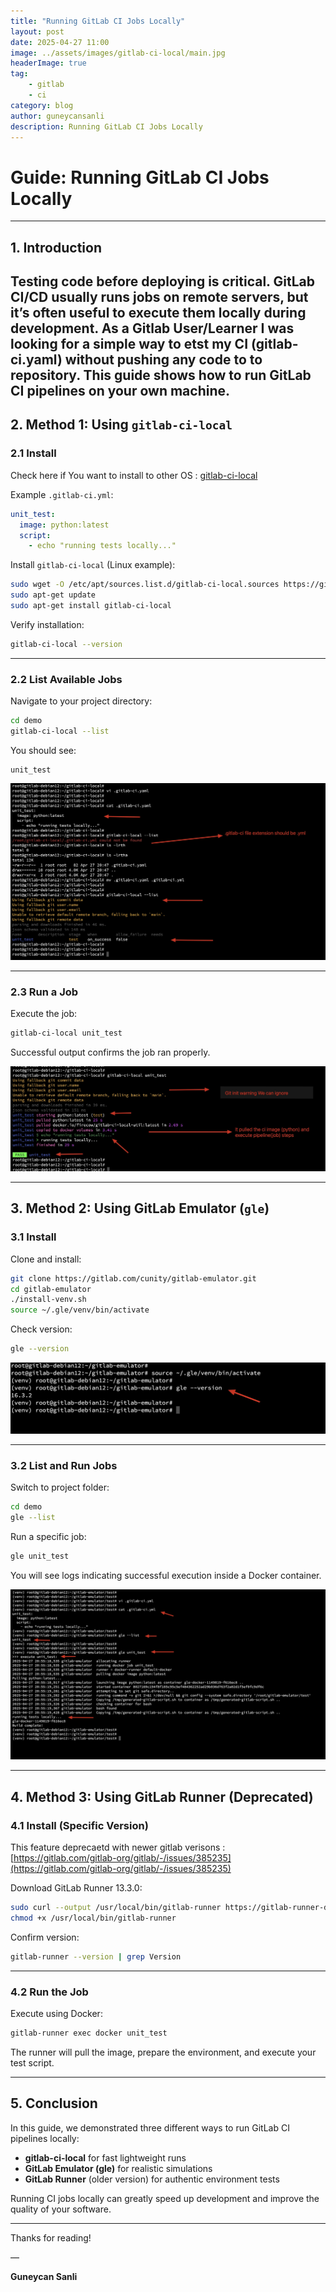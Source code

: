 ```yaml
---
title: "Running GitLab CI Jobs Locally"
layout: post
date: 2025-04-27 11:00
image: ../assets/images/gitlab-ci-local/main.jpg
headerImage: true
tag:
    - gitlab
    - ci
category: blog
author: guneycansanli
description: Running GitLab CI Jobs Locally
---
```


# Guide: Running GitLab CI Jobs Locally

---

## 1. Introduction

Testing code before deploying is critical. GitLab CI/CD usually runs jobs on remote servers, but it’s often useful to execute them locally during development. As a Gitlab User/Learner I was looking for a simple way to etst my CI (gitlab-ci.yaml) without pushing any code to to repository.
This guide shows how to run GitLab CI pipelines on your own machine.
---

## 2. Method 1: Using `gitlab-ci-local`

### 2.1 Install

Check here if You want to install to other OS : [gitlab-ci-local](https://github.com/firecow/gitlab-ci-local?tab=readme-ov-file#installation)

Example `.gitlab-ci.yml`:

```yaml
unit_test:
  image: python:latest
  script:
    - echo "running tests locally..."
```

Install `gitlab-ci-local` (Linux example):

```bash
sudo wget -O /etc/apt/sources.list.d/gitlab-ci-local.sources https://gitlab-ci-local-ppa.firecow.dk/gitlab-ci-local.sources
sudo apt-get update
sudo apt-get install gitlab-ci-local
```

Verify installation:

```bash
gitlab-ci-local --version
```

---

### 2.2 List Available Jobs

Navigate to your project directory:

```bash
cd demo
gitlab-ci-local --list
```

You should see:

```
unit_test
```

![ci][2]

---

### 2.3 Run a Job

Execute the job:

```bash
gitlab-ci-local unit_test
```

Successful output confirms the job ran properly.


![ci][3]


---

## 3. Method 2: Using GitLab Emulator (`gle`)

### 3.1 Install

Clone and install:

```bash
git clone https://gitlab.com/cunity/gitlab-emulator.git
cd gitlab-emulator
./install-venv.sh
source ~/.gle/venv/bin/activate
```

Check version:

```bash
gle --version
```

![ci][4]

---

### 3.2 List and Run Jobs

Switch to project folder:

```bash
cd demo
gle --list
```

Run a specific job:

```bash
gle unit_test
```

You will see logs indicating successful execution inside a Docker container.

![ci][5]

---

## 4. Method 3: Using GitLab Runner (Deprecated)

### 4.1 Install (Specific Version)

This feature deprecaetd with newer gitlab verisons : [https://gitlab.com/gitlab-org/gitlab/-/issues/385235](https://gitlab.com/gitlab-org/gitlab/-/issues/385235)

Download GitLab Runner 13.3.0:

```bash
sudo curl --output /usr/local/bin/gitlab-runner https://gitlab-runner-downloads.s3.amazonaws.com/v13.3.0/binaries/gitlab-runner-darwin-amd64
chmod +x /usr/local/bin/gitlab-runner
```

Confirm version:

```bash
gitlab-runner --version | grep Version
```

---

### 4.2 Run the Job

Execute using Docker:

```bash
gitlab-runner exec docker unit_test
```

The runner will pull the image, prepare the environment, and execute your test script.

---

## 5. Conclusion

In this guide, we demonstrated three different ways to run GitLab CI pipelines locally:

- **gitlab-ci-local** for fast lightweight runs
- **GitLab Emulator (gle)** for realistic simulations
- **GitLab Runner** (older version) for authentic environment tests

Running CI jobs locally can greatly speed up development and improve the quality of your software.


---

Thanks for reading!

—

**Guneycan Sanli**



[1]: ../assets/images/gitlab-ci-local/ci-1.jpg
[2]: ../assets/images/gitlab-ci-local/ci-2.jpg
[3]: ../assets/images/gitlab-ci-local/ci-3-3.jpg
[4]: ../assets/images/gitlab-ci-local/ci-4.jpg
[5]: ../assets/images/gitlab-ci-local/ci-5.jpg

